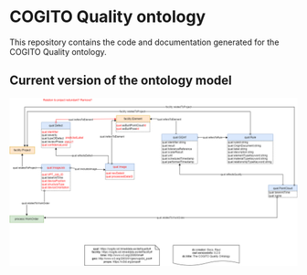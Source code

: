 # COGITO Quality ontology

This repository contains the code and documentation generated for the COGITO Quality ontology.

## Current version of the ontology model

![Current version of the model](https://github.com/oeg-upm/cogito-quality-ontology/blob/master/diagrams/diagram.png "COGITO Quality ontology")
